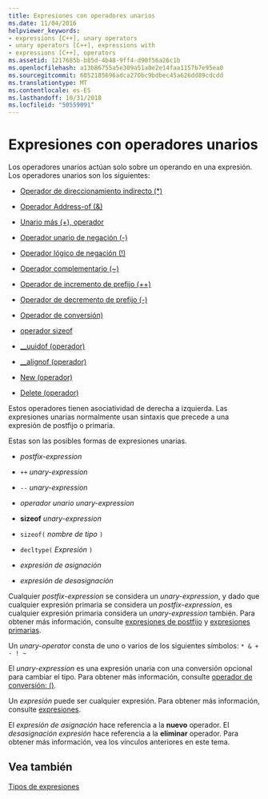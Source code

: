 ```yaml
---
title: Expresiones con operadores unarios
ms.date: 11/04/2016
helpviewer_keywords:
- expressions [C++], unary operators
- unary operators [C++], expressions with
- expressions [C++], operators
ms.assetid: 1217685b-b85d-4b48-9ff4-d90f56a26c1b
ms.openlocfilehash: a13b86755a5e309a51a0e2e14faa1157b7e95ea0
ms.sourcegitcommit: 6052185696adca270bc9bdbec45a626dd89cdcdd
ms.translationtype: MT
ms.contentlocale: es-ES
ms.lasthandoff: 10/31/2018
ms.locfileid: "50559091"
---
```

# <a name="expressions-with-unary-operators"></a>Expresiones con operadores unarios

Los operadores unarios actúan solo sobre un operando en una expresión. Los operadores unarios son los siguientes:

- [Operador de direccionamiento indirecto (*)](../cpp/indirection-operator-star.md)

- [Operador Address-of (&)](../cpp/address-of-operator-amp.md)

- [Unario más (+), operador](../cpp/unary-plus-and-negation-operators-plus-and.md)

- [Operador unario de negación (-)](../cpp/unary-plus-and-negation-operators-plus-and.md)

- [Operador lógico de negación (!)](../cpp/logical-negation-operator-exclpt.md)

- [Operador complementario (~)](../cpp/one-s-complement-operator-tilde.md)

- [Operador de incremento de prefijo (++)](../cpp/prefix-increment-and-decrement-operators-increment-and-decrement.md)

- [Operador de decremento de prefijo (-)](../cpp/prefix-increment-and-decrement-operators-increment-and-decrement.md)

- [Operador de conversión)](../cpp/cast-operator-parens.md)

- [operador sizeof](../cpp/sizeof-operator.md)

- [__uuidof (operador)](../cpp/uuidof-operator.md)

- [__alignof (operador)](../cpp/alignof-operator.md)

- [New (operador)](../cpp/new-operator-cpp.md)

- [Delete (operador)](../cpp/delete-operator-cpp.md)

Estos operadores tienen asociatividad de derecha a izquierda. Las expresiones unarias normalmente usan sintaxis que precede a una expresión de postfijo o primaria.

Estas son las posibles formas de expresiones unarias.

- *postfix-expression*

- `++` *unary-expression*

- `--` *unary-expression*

- *operador unario* *unary-expression*

- **sizeof** *unary-expression*

- `sizeof(` *nombre de tipo* `)`

- `decltype(` *Expresión* `)`

- *expresión de asignación*

- *expresión de desasignación*

Cualquier *postfix-expression* se considera un *unary-expression*, y dado que cualquier expresión primaria se considera un *postfix-expression*, es cualquier expresión primaria considera un *unary-expression* también. Para obtener más información, consulte [expresiones de postfijo](../cpp/postfix-expressions.md) y [expresiones primarias](../cpp/primary-expressions.md).

Un *unary-operator* consta de uno o varios de los siguientes símbolos: `* & + - ! ~`

El *unary-expression* es una expresión unaria con una conversión opcional para cambiar el tipo. Para obtener más información, consulte [operador de conversión: ()](../cpp/cast-operator-parens.md).

Un *expresión* puede ser cualquier expresión. Para obtener más información, consulte [expresiones](../cpp/expressions-cpp.md).

El *expresión de asignación* hace referencia a la **nuevo** operador. El *desasignación expresión* hace referencia a la **eliminar** operador. Para obtener más información, vea los vínculos anteriores en este tema.

## <a name="see-also"></a>Vea también

[Tipos de expresiones](../cpp/types-of-expressions.md)